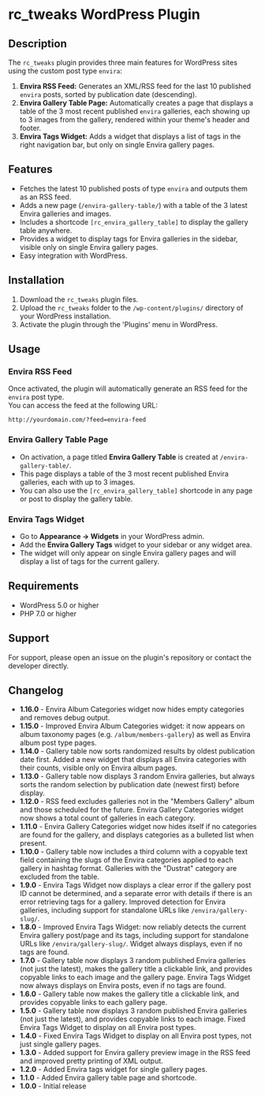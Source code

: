# rc_tweaks WordPress Plugin

## Description
The `rc_tweaks` plugin provides three main features for WordPress sites using the custom post type `envira`:

1. **Envira RSS Feed:** Generates an XML/RSS feed for the last 10 published `envira` posts, sorted by publication date (descending).
2. **Envira Gallery Table Page:** Automatically creates a page that displays a table of the 3 most recent published `envira` galleries, each showing up to 3 images from the gallery, rendered within your theme's header and footer.
3. **Envira Tags Widget:** Adds a widget that displays a list of tags in the right navigation bar, but only on single Envira gallery pages.

## Features
- Fetches the latest 10 published posts of type `envira` and outputs them as an RSS feed.
- Adds a new page (`/envira-gallery-table/`) with a table of the 3 latest Envira galleries and images.
- Includes a shortcode `[rc_envira_gallery_table]` to display the gallery table anywhere.
- Provides a widget to display tags for Envira galleries in the sidebar, visible only on single Envira gallery pages.
- Easy integration with WordPress.

## Installation
1. Download the `rc_tweaks` plugin files.
2. Upload the `rc_tweaks` folder to the `/wp-content/plugins/` directory of your WordPress installation.
3. Activate the plugin through the 'Plugins' menu in WordPress.

## Usage

### Envira RSS Feed
Once activated, the plugin will automatically generate an RSS feed for the `envira` post type.  
You can access the feed at the following URL:
```
http://yourdomain.com/?feed=envira-feed
```

### Envira Gallery Table Page
- On activation, a page titled **Envira Gallery Table** is created at `/envira-gallery-table/`.
- This page displays a table of the 3 most recent published Envira galleries, each with up to 3 images.
- You can also use the `[rc_envira_gallery_table]` shortcode in any page or post to display the gallery table.

### Envira Tags Widget
- Go to **Appearance → Widgets** in your WordPress admin.
- Add the **Envira Gallery Tags** widget to your sidebar or any widget area.
- The widget will only appear on single Envira gallery pages and will display a list of tags for the current gallery.

## Requirements
- WordPress 5.0 or higher
- PHP 7.0 or higher

## Support
For support, please open an issue on the plugin's repository or contact the developer directly.

## Changelog
- **1.16.0** - Envira Album Categories widget now hides empty categories and removes debug output.
- **1.15.0** - Improved Envira Album Categories widget: it now appears on album taxonomy pages (e.g. `/album/members-gallery`) as well as Envira album post type pages.
- **1.14.0** - Gallery table now sorts randomized results by oldest publication date first. Added a new widget that displays all Envira categories with their counts, visible only on Envira album pages.
- **1.13.0** - Gallery table now displays 3 random Envira galleries, but always sorts the random selection by publication date (newest first) before display.
- **1.12.0** - RSS feed excludes galleries not in the "Members Gallery" album and those scheduled for the future. Envira Gallery Categories widget now shows a total count of galleries in each category.
- **1.11.0** - Envira Gallery Categories widget now hides itself if no categories are found for the gallery, and displays categories as a bulleted list when present.
- **1.10.0** - Gallery table now includes a third column with a copyable text field containing the slugs of the Envira categories applied to each gallery in hashtag format. Galleries with the "Dustrat" category are excluded from the table.
- **1.9.0** - Envira Tags Widget now displays a clear error if the gallery post ID cannot be determined, and a separate error with details if there is an error retrieving tags for a gallery. Improved detection for Envira galleries, including support for standalone URLs like `/envira/gallery-slug/`.
- **1.8.0** - Improved Envira Tags Widget: now reliably detects the current Envira gallery post/page and its tags, including support for standalone URLs like `/envira/gallery-slug/`. Widget always displays, even if no tags are found.
- **1.7.0** - Gallery table now displays 3 random published Envira galleries (not just the latest), makes the gallery title a clickable link, and provides copyable links to each image and the gallery page. Envira Tags Widget now always displays on Envira posts, even if no tags are found.
- **1.6.0** - Gallery table now makes the gallery title a clickable link, and provides copyable links to each gallery page.
- **1.5.0** - Gallery table now displays 3 random published Envira galleries (not just the latest), and provides copyable links to each image. Fixed Envira Tags Widget to display on all Envira post types.
- **1.4.0** - Fixed Envira Tags Widget to display on all Envira post types, not just single gallery pages.
- **1.3.0** - Added support for Envira gallery preview image in the RSS feed and improved pretty printing of XML output.
- **1.2.0** - Added Envira tags widget for single gallery pages.
- **1.1.0** - Added Envira gallery table page and shortcode.
- **1.0.0** - Initial release
